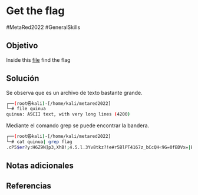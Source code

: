 # Get the flag
#MetaRed2022 #GeneralSkills 
## Objetivo
Inside this [file](https://drive.google.com/file/d/1HpgZluYnta1YEmYLaWGG6C5evIay9Upv/view?usp=sharing) find the flag
## Solución
Se observa que es un archivo de texto bastante grande.

```bash
┌──(root㉿kali)-[/home/kali/metared2022]
└─# file quinua 
quinua: ASCII text, with very long lines (4200)

```

Mediante el comando grep se puede encontrar la bandera.

```bash
┌──(root㉿kali)-[/home/kali/metared2022]
└─# cat quinua| grep flag
.cP5$er?y:H6Z9N]p3,XhB!;4.5.l.3Yv8tkz?!e#r5BlPT4167z_bCcQH<9G=0fBDVx=|BN flag{grep_is_a_good_tool}

```

## Notas adicionales

## Referencias
